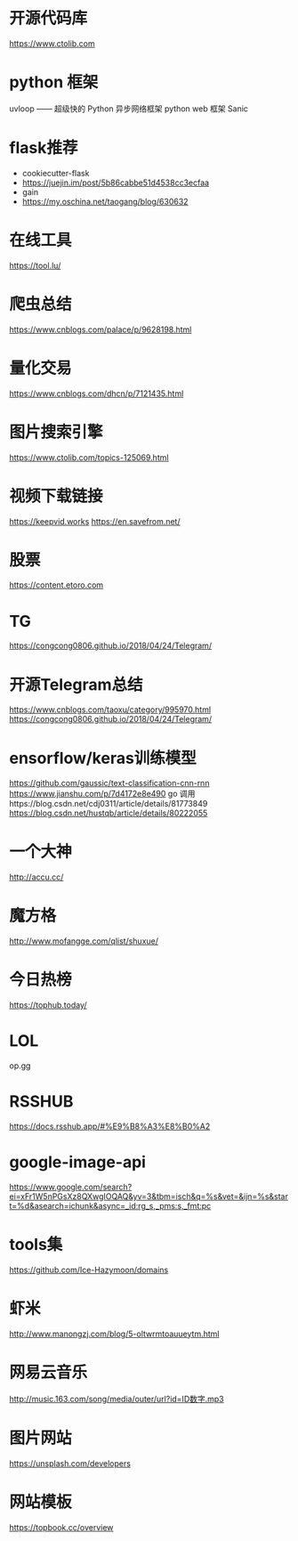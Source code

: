 # 开源代码库
https://www.ctolib.com

# python 框架
uvloop —— 超级快的 Python 异步网络框架
python web 框架 Sanic
# flask推荐
- cookiecutter-flask
- https://juejin.im/post/5b86cabbe51d4538cc3ecfaa
- gain
- https://my.oschina.net/taogang/blog/630632

# 在线工具
https://tool.lu/

# 爬虫总结
https://www.cnblogs.com/palace/p/9628198.html

# 量化交易
https://www.cnblogs.com/dhcn/p/7121435.html

# 图片搜索引擎
https://www.ctolib.com/topics-125069.html

# 视频下载链接
https://keepvid.works
https://en.savefrom.net/

# 股票
https://content.etoro.com

# TG
https://congcong0806.github.io/2018/04/24/Telegram/

# 开源Telegram总结
https://www.cnblogs.com/taoxu/category/995970.html
https://congcong0806.github.io/2018/04/24/Telegram/

# ensorflow/keras训练模型
https://github.com/gaussic/text-classification-cnn-rnn
https://www.jianshu.com/p/7d4172e8e490
go 调用https://blog.csdn.net/cdj0311/article/details/81773849
https://blog.csdn.net/hustqb/article/details/80222055

# 一个大神
http://accu.cc/

# 魔方格
http://www.mofangge.com/qlist/shuxue/

# 今日热榜
https://tophub.today/

# LOL
op.gg

# RSSHUB
https://docs.rsshub.app/#%E9%B8%A3%E8%B0%A2

# google-image-api
https://www.google.com/search?ei=xFr1W5nPGsXz8QXwgIOQAQ&yv=3&tbm=isch&q=%s&vet=&ijn=%s&start=%d&asearch=ichunk&async=_id:rg_s,_pms:s,_fmt:pc

# tools集
https://github.com/Ice-Hazymoon/domains

# 虾米
http://www.manongzj.com/blog/5-oltwrmtoauueytm.html

# 网易云音乐
http://music.163.com/song/media/outer/url?id=ID数字.mp3

# 图片网站 
https://unsplash.com/developers

# 网站模板
https://topbook.cc/overview
